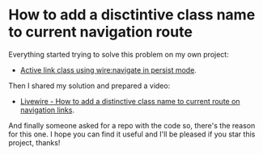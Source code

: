 # How to add a disctintive class name to current navigation route


Everything started trying to solve this problem on my own project:

- [Active link class using wire:navigate in persist mode](https://github.com/livewire/livewire/discussions/6043).

Then I shared my solution and prepared a video:

- [Livewire - How to add a distinctive class name to current route on navigation links](https://www.youtube.com/watch?v=Rqg0h4E3u_c&ab_channel=OscarAlderete).

And finally someone asked for a repo with the code so, there's the reason for this one. I hope you can find it useful and I'll be pleased if you star this project, thanks!
